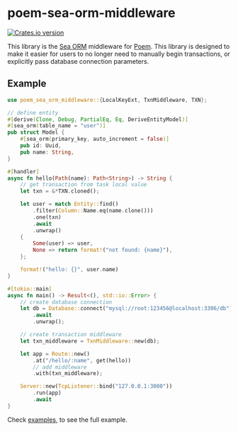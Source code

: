 # poem-sea-orm-middleware

[![Crates.io version](https://img.shields.io/crates/v/poem-sea-orm-middleware.svg?style=flat-square)](https://crates.io/crates/poem-sea-orm-middleware)

This library is the [Sea ORM](https://github.com/SeaQL/sea-orm) middleware for [Poem](https://github.com/poem-web/poem). This library is designed to make it easier for users to no longer need to manually begin transactions, or explicitly pass database connection parameters.

## Example

```rust
use poem_sea_orm_middleware::{LocalKeyExt, TxnMiddleware, TXN};

// define entity
#[derive(Clone, Debug, PartialEq, Eq, DeriveEntityModel)]
#[sea_orm(table_name = "user")]
pub struct Model {
    #[sea_orm(primary_key, auto_increment = false)]
    pub id: Uuid,
    pub name: String,
}

#[handler]
async fn hello(Path(name): Path<String>) -> String {
    // get transaction from task local value
    let txn = &*TXN.cloned();

    let user = match Entity::find()
        .filter(Column::Name.eq(name.clone()))
        .one(txn)
        .await
        .unwrap()
    {
        Some(user) => user,
        None => return format!("not found: {name}"),
    };

    format!("hello: {}", user.name)
}

#[tokio::main]
async fn main() -> Result<(), std::io::Error> {
    // create database connection
    let db = Database::connect("mysql://root:123456@localhost:3306/db")
        .await
        .unwrap();

    // create transaction middleware
    let txn_middleware = TxnMiddleware::new(db);

    let app = Route::new()
        .at("/hello/:name", get(hello))
        // add middleware
        .with(txn_middleware);

    Server::new(TcpListener::bind("127.0.0.1:3000"))
        .run(app)
        .await
}
```

Check [examples](./examples), to see the full example.
